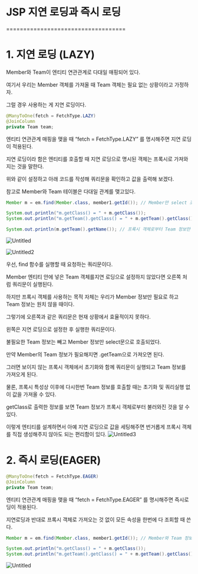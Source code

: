 # JSP 지연 로딩과 즉시 로딩
===================================
# 1. 지연 로딩 (LAZY)

Member와 Team이 엔티티 연관관계로 다대일 매핑되어 있다.

여기서 우리는 Member 객체를 가져올 때 Team 객체는 필요 없는 상황이라고 가정하자. 

그럴 경우 사용하는 게 지연 로딩이다.

```java
@ManyToOne(fetch = FetchType.LAZY)
@JoinColumn
private Team team;
```

엔티티 연관관계 매핑을 맺을 때 “fetch = FetchType.LAZY” 를 명시해주면 지연 로딩이 적용된다.

지연 로딩이라 함은 엔티티를 호출할 때 지연 로딩으로 명시된 객체는 프록시로 가져와 지는 것을 말한다.

위와 같이 설정하고 아래 코드를 작성해 쿼리문을 확인하고 값을 출력해 보겠다.

참고로 Member와 Team 테이블은 다대일 관계를 맺고있다.

```java
Member m = em.find(Member.class, member1.getId()); // Member만 select 조회

System.out.println("m.getClass() = " + m.getClass());
System.out.println("m.getTeam().getClass() = " + m.getTeam().getClass());

System.out.println(m.getTeam().getName()); // 프록시 객체로부터 Team 정보만 select 조회
```

![Untitled](https://user-images.githubusercontent.com/104713339/189481481-af079bb6-1746-4332-8fbb-962fe747a48c.png)


![Untitled2](https://user-images.githubusercontent.com/104713339/189481482-c6ce7cbe-ec86-4c9a-88a2-6d57c2d1ffbe.png)


우선, find 함수를 실행할 때 요청하는 쿼리문이다.

Member 엔티티 안에 넣은 Team 객체를지연 로딩으로 설정하지 않았다면 오른쪽 처럼 쿼리문이 실행된다.

하지만 프록시 객체를 사용하는 목적 자체는 우리가 Member 정보만 필요로 하고 Team 정보는 원치 않을 때이다.

그렇기에 오른쪽과 같은 쿼리문은 현재 상황에서 효율적이지 못하다.

왼쪽은 지연 로딩으로 설정한 후 실행한 쿼리문이다.

불필요한 Team 정보는 빼고 Member 정보만 select문으로 호출되었다.

만약 Member의 Team 정보가 필요해지면 .getTeam으로 가져오면 된다.

그러면 보이지 않는 프록시 객체에서 초기화와 함께 쿼리문이 실행되고 Team 정보를 가져오게 된다.

물론, 프록시 특성상 이후에 다시한번 Team 정보를 호출할 때는 초기화 및 쿼리실행 없이 값을 가져올 수 있다.

getClass로 출력한 정보를 보면 Team 정보가 프록시 객체로부터 불러와진 것을 알 수 있다.

이렇게 엔티티를 설계하면서 아예 지연 로딩으로 값을 세팅해주면 번거롭게 프록시 객체를 직접 생성해주지 않아도 되는 편리함이 있다.
![Untitled3](https://user-images.githubusercontent.com/104713339/189481485-eec50c8a-5c58-4c70-838d-c13194450f3e.png)

# 2. 즉시 로딩(EAGER)

```java
@ManyToOne(fetch = FetchType.EAGER)
@JoinColumn
private Team team;
```

엔티티 연관관계 매핑을 맺을 때 “fetch = FetchType.EAGER” 를 명시해주면 즉시로딩이 적용된다.

지연로딩과 반대로 프록시 객체로 가져오는 것 없이 모든 속성을 한번에 다 조회할 때 쓴다.

```java
Member m = em.find(Member.class, member1.getId()); // Member와 Team 정보 한번에 select 조회

System.out.println("m.getClass() = " + m.getClass());
System.out.println("m.getTeam().getClass() = " + m.getTeam().getClass());
```

![Untitled](https://user-images.githubusercontent.com/104713339/189481551-dc9a7fff-aa5c-46b7-962d-5ff169e54bd2.png)


